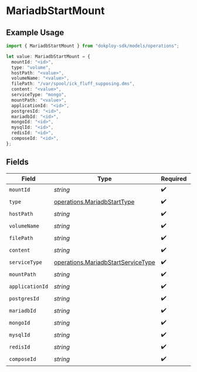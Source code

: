 # MariadbStartMount

## Example Usage

```typescript
import { MariadbStartMount } from "dokploy-sdk/models/operations";

let value: MariadbStartMount = {
  mountId: "<id>",
  type: "volume",
  hostPath: "<value>",
  volumeName: "<value>",
  filePath: "/var/spool/ick_fluff_supposing.dms",
  content: "<value>",
  serviceType: "mongo",
  mountPath: "<value>",
  applicationId: "<id>",
  postgresId: "<id>",
  mariadbId: "<id>",
  mongoId: "<id>",
  mysqlId: "<id>",
  redisId: "<id>",
  composeId: "<id>",
};
```

## Fields

| Field                                                                                    | Type                                                                                     | Required                                                                                 | Description                                                                              |
| ---------------------------------------------------------------------------------------- | ---------------------------------------------------------------------------------------- | ---------------------------------------------------------------------------------------- | ---------------------------------------------------------------------------------------- |
| `mountId`                                                                                | *string*                                                                                 | :heavy_check_mark:                                                                       | N/A                                                                                      |
| `type`                                                                                   | [operations.MariadbStartType](../../models/operations/mariadbstarttype.md)               | :heavy_check_mark:                                                                       | N/A                                                                                      |
| `hostPath`                                                                               | *string*                                                                                 | :heavy_check_mark:                                                                       | N/A                                                                                      |
| `volumeName`                                                                             | *string*                                                                                 | :heavy_check_mark:                                                                       | N/A                                                                                      |
| `filePath`                                                                               | *string*                                                                                 | :heavy_check_mark:                                                                       | N/A                                                                                      |
| `content`                                                                                | *string*                                                                                 | :heavy_check_mark:                                                                       | N/A                                                                                      |
| `serviceType`                                                                            | [operations.MariadbStartServiceType](../../models/operations/mariadbstartservicetype.md) | :heavy_check_mark:                                                                       | N/A                                                                                      |
| `mountPath`                                                                              | *string*                                                                                 | :heavy_check_mark:                                                                       | N/A                                                                                      |
| `applicationId`                                                                          | *string*                                                                                 | :heavy_check_mark:                                                                       | N/A                                                                                      |
| `postgresId`                                                                             | *string*                                                                                 | :heavy_check_mark:                                                                       | N/A                                                                                      |
| `mariadbId`                                                                              | *string*                                                                                 | :heavy_check_mark:                                                                       | N/A                                                                                      |
| `mongoId`                                                                                | *string*                                                                                 | :heavy_check_mark:                                                                       | N/A                                                                                      |
| `mysqlId`                                                                                | *string*                                                                                 | :heavy_check_mark:                                                                       | N/A                                                                                      |
| `redisId`                                                                                | *string*                                                                                 | :heavy_check_mark:                                                                       | N/A                                                                                      |
| `composeId`                                                                              | *string*                                                                                 | :heavy_check_mark:                                                                       | N/A                                                                                      |